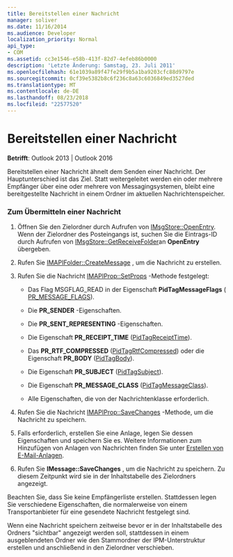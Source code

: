 ```yaml
---
title: Bereitstellen einer Nachricht
manager: soliver
ms.date: 11/16/2014
ms.audience: Developer
localization_priority: Normal
api_type:
- COM
ms.assetid: cc3e1546-e58b-413f-82d7-4efeb86b0000
description: 'Letzte Änderung: Samstag, 23. Juli 2011'
ms.openlocfilehash: 61e1039a89f47fe29f9b5a1ba9203cfc88d9797e
ms.sourcegitcommit: 0cf39e5382b8c6f236c8a63c6036849ed3527ded
ms.translationtype: MT
ms.contentlocale: de-DE
ms.lasthandoff: 08/23/2018
ms.locfileid: "22577520"
---
```

# <a name="posting-a-message"></a>Bereitstellen einer Nachricht

**Betrifft**: Outlook 2013 | Outlook 2016 
  
Bereitstellen einer Nachricht ähnelt dem Senden einer Nachricht. Der Hauptunterschied ist das Ziel. Statt weitergeleitet werden ein oder mehrere Empfänger über eine oder mehrere von Messagingsystemen, bleibt eine bereitgestellte Nachricht in einem Ordner im aktuellen Nachrichtenspeicher.
  
### <a name="to-post-a-message"></a>Zum Übermitteln einer Nachricht
  
1. Öffnen Sie den Zielordner durch Aufrufen von [IMsgStore::OpenEntry](imsgstore-openentry.md). Wenn der Zielordner des Posteingangs ist, suchen Sie die Eintrags-ID durch Aufrufen von [IMsgStore::GetReceiveFolder](imsgstore-getreceivefolder.md)an **OpenEntry** übergeben. 
    
2. Rufen Sie [IMAPIFolder::CreateMessage](imapifolder-createmessage.md) , um die Nachricht zu erstellen. 
    
3. Rufen Sie die Nachricht [IMAPIProp::SetProps](imapiprop-setprops.md) -Methode festgelegt: 
    
   - Das Flag MSGFLAG_READ in der Eigenschaft **PidTagMessageFlags** ( [PR_MESSAGE_FLAGS](pidtagmessageflags-canonical-property.md)).
    
   - Die **PR_SENDER** -Eigenschaften. 
    
   - Die **PR_SENT_REPRESENTING** -Eigenschaften. 
    
   - Die Eigenschaft **PR_RECEIPT_TIME** ([PidTagReceiptTime](pidtagreceipttime-canonical-property.md)).
    
   - Das **PR_RTF_COMPRESSED** ([PidTagRtfCompressed](pidtagrtfcompressed-canonical-property.md)) oder die Eigenschaft **PR_BODY** ([PidTagBody](pidtagbody-canonical-property.md)).
    
   - Die Eigenschaft **PR_SUBJECT** ([PidTagSubject](pidtagsubject-canonical-property.md)).
    
   - Die Eigenschaft **PR_MESSAGE_CLASS** ([PidTagMessageClass](pidtagmessageclass-canonical-property.md)).
    
   - Alle Eigenschaften, die von der Nachrichtenklasse erforderlich.
    
4. Rufen Sie die Nachricht [IMAPIProp::SaveChanges](imapiprop-savechanges.md) -Methode, um die Nachricht zu speichern. 
    
5. Falls erforderlich, erstellen Sie eine Anlage, legen Sie dessen Eigenschaften und speichern Sie es. Weitere Informationen zum Hinzufügen von Anlagen von Nachrichten finden Sie unter [Erstellen von E-Mail-Anlagen](creating-a-message-attachment.md).
    
6. Rufen Sie **IMessage::SaveChanges** , um die Nachricht zu speichern. Zu diesem Zeitpunkt wird sie in der Inhaltstabelle des Zielordners angezeigt. 
    
Beachten Sie, dass Sie keine Empfängerliste erstellen. Stattdessen legen Sie verschiedene Eigenschaften, die normalerweise von einem Transportanbieter für eine gesendete Nachricht festgelegt sind. 
  
Wenn eine Nachricht speichern zeitweise bevor er in der Inhaltstabelle des Ordners "sichtbar" angezeigt werden soll, stattdessen in einem ausgeblendeten Ordner wie den Stammordner der IPM-Unterstruktur erstellen und anschließend in den Zielordner verschieben. 
  

